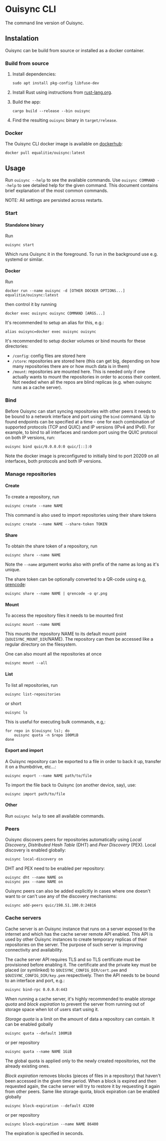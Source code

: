 # Ouisync CLI

The command line version of Ouisync.

## Instalation

Ouisync can be build from source or installed as a docker container.

### Build from source

1. Install dependencies:
   
    `sudo apt install pkg-config libfuse-dev`

2. Install Rust using instructions from [rust-lang.org](https://www.rust-lang.org/tools/install).
3. Build the app:
   
    `cargo build --release --bin ouisync`

4. Find the resulting `ouisync` binary in `target/release`.

### Docker

The Ouisync CLI docker image is available on [dockerhub](https://hub.docker.com/r/equalitie/ouisync):

    docker pull equalitie/ouisync:latest

## Usage

Run `ouisync --help` to see the available commands. Use `ouisync COMMAND --help` to see detailed
help for the given command. This document contains brief explanation of the most common commands.

NOTE: All settings are persisted across restarts.

### Start

#### Standalone binary

Run

    ouisync start

Which runs Ouisync it in the foreground. To run in the background use e.g. systemd or similar.

#### Docker

Run

    docker run --name ouisync -d [OTHER DOCKER OPTIONS...] equalitie/ouisync:latest

then control it by running

    docker exec ouisync ouisync COMMAND [ARGS...]

It's recommended to setup an alias for this, e.g.:

    alias ouisync=docker exec ouisync ouisync

It's recommended to setup docker volumes or bind mounts for these directories:

- `/config`: config files are stored here
- `/store`: repositories are stored here (this can get big, depending on how many repositories there
  are or how much data is in them)
- `/mount`: repositories are mounted here. This is needed only if one actually wants to mount the
  repositories in order to access their content. Not needed when all the repos are blind replicas
  (e.g. when ouisync runs as a cache server).

### Bind

Before Ouisync can start syncing repositories with other peers it needs to be bound to a network
interface and port using the `bind` command. Up to found endpoints can be specified at a time - one
for each combination of supported protocols (TCP and QUIC) and IP versions (IPv4 and IPv6). For
example, to bind to all interfaces and random port using the QUIC protocol on both IP versions,
run:

    ouisync bind quic/0.0.0.0:0 quic/[::]:0

Note the docker image is preconfigured to initially bind to port 20209 on all interfaces, both
protocols and both IP versions.

### Manage repositories

#### Create

To create a repository, run

    ouisync create --name NAME

This command is also used to import repositories using their share tokens

    ouisync create --name NAME --share-token TOKEN

#### Share

To obtain the share token of a repository, run

    ouisync share --name NAME

Note the `--name` argument works also with prefix of the name as long as it's unique.

The share token can be optionally converted to a QR-code using e.g, [qrencode](https://fukuchi.org/works/qrencode/):

    ouisync share --name NAME | qrencode -o qr.png

#### Mount

To access the repository files it needs to be mounted first

    ouisync mount --name NAME

This mounts the repository NAME to its default mount point (`$OUISYNC_MOUNT_DIR`/NAME). The repository
can then be accessed like a regular directory on the filesystem.

One can also mount all the repositories at once

    ouisync mount --all

#### List

To list all repositories, run

    ouisync list-repositories

or short

    ouisync ls

This is useful for executing bulk commands, e.g,:

    for repo in $(ouisync ls); do
        ouisync quota -n $repo 100MiB
    done

#### Export and import

A Ouisync repository can be exported to a file in order to back it up, transfer it on a thumbdrive, etc...:

    ouisync export --name NAME path/to/file

To import the file back to Ouisync (on another device, say), use:

    ouisync import path/to/file

#### Other

Run `ouisync help` to see all available commands.

### Peers

Ouisync discovers peers for repositories automatically using *Local Discovery*, *Distributed Hash Table*
(DHT) and *Peer Discovery* (PEX). Local discovery is enabled globally:

    ouisync local-discovery on

DHT and PEX need to be enabled per repository:

    ouisync dht --name NAME on
    ouisync pex --name NAME on

Ouisync peers can also be added explicitly in cases where one doesn't want to or can't use any of
the discovery mechanisms:

    ouisync add-peers quic/198.51.100.0:24816

### Cache servers

Cache server is an Ouisync instance that runs on a server exposed to the internet and which has the
cache server remote API enabled. This API is used by other Ouisync instances to create temporary
replicas of their repositories on the server. The purpose of such server is improving connectivity
and availability.

The cache server API requires TLS and so TLS certificate must be provisioned before enabling it. The
certificate and the private key must be placed (or symlinked) to `$OUISYNC_CONFIG_DIR/cert.pem` and
`$OUISYNC_CONFIG_DIR/key.pem` respectively. Then the API needs to be bound to an interface and
port, e.g.:

    ouisync bind-rpc 0.0.0.0:443

When running a cache server, it's highly recommended to enable *storage quota* and *block
expiration* to prevent the server from running out of storage space when lot of users start using
it.

*Storage quota* is a limit on the amount of data a repository can contain. It can be enabled
 gobally

    ouisync quota --default 100MiB

or per repository

    ouisync quota --name NAME 1GiB

The global quota is applied only to the newly created repositories, not the already existing ones.

*Block expiration* removes blocks (pieces of files in a repository) that haven't been accessed in
 the given time period. When a block is expired and then requested again, the cache server will try
 to restore it by requesting it again from other peers. Same like storage quota, block expiration
 can be enabled globally

    ouisync block-expiration --default 43200

or per repository

    ouisync block-expiration --name NAME 86400

The expiration is specified in seconds.


